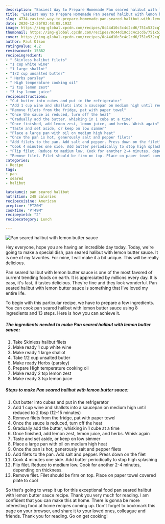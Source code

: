 ```yaml
---
description: "Easiest Way to Prepare Homemade Pan seared halibut with lemon butter sauce"
title: "Easiest Way to Prepare Homemade Pan seared halibut with lemon butter sauce"
slug: 4734-easiest-way-to-prepare-homemade-pan-seared-halibut-with-lemon-butter-sauce
date: 2020-12-26T02:48:08.193Z
image: https://img-global.cpcdn.com/recipes/0c44d10c3c4c2cd6/751x532cq70/pan-seared-halibut-with-lemon-butter-sauce-recipe-main-photo.jpg
thumbnail: https://img-global.cpcdn.com/recipes/0c44d10c3c4c2cd6/751x532cq70/pan-seared-halibut-with-lemon-butter-sauce-recipe-main-photo.jpg
cover: https://img-global.cpcdn.com/recipes/0c44d10c3c4c2cd6/751x532cq70/pan-seared-halibut-with-lemon-butter-sauce-recipe-main-photo.jpg
author: Paul Olson
ratingvalue: 4.2
reviewcount: 15882
recipeingredient:
- " Skinless halibut filets"
- "1 cup white wine"
- "1 large shallot"
- "1/2 cup unsalted butter"
- " Herbs parsley"
- " High temperature cooking oil"
- "2 tsp lemon zest"
- "3 tsp lemon juice"
recipeinstructions:
- "Cut butter into cubes and put in the refrigerator"
- "Add 1 cup wine and shallots into a saucepan on medium high until reduced to 2 tbsp (12-15 minutes)"
- "Remove filets from the fridge, pat with paper towel"
- "Once the sauce is reduced, turn off the heat"
- "Gradually add the butter, whisking in 1 cube at a time"
- "Once finished, add lemon zest, lemon juice, and herbs. Whisk again"
- "Taste and set aside, or keep on low simmer"
- "Place a large pan with oil on medium high heat"
- "Once the pan is hot, generously salt and pepper filets"
- "Add filets to the pan. Add salt and pepper. Press down on the filet"
- "Cook 4 minutes one side. Add butter periodically to stop high splashing"
- "Flip filet. Reduce to medium low. Cook for another 2-4 minutes, depending on thickness."
- "Remove filet. Filet should be firm on top. Place on paper towel covered plate to cool"
categories:
- Recipe
tags:
- pan
- seared
- halibut

katakunci: pan seared halibut 
nutrition: 248 calories
recipecuisine: American
preptime: "PT20M"
cooktime: "PT49M"
recipeyield: "2"
recipecategory: Lunch

---
```



![Pan seared halibut with lemon butter sauce](https://img-global.cpcdn.com/recipes/0c44d10c3c4c2cd6/751x532cq70/pan-seared-halibut-with-lemon-butter-sauce-recipe-main-photo.jpg)

Hey everyone, hope you are having an incredible day today. Today, we're going to make a special dish, pan seared halibut with lemon butter sauce. It is one of my favorites. For mine, I will make it a bit unique. This will be really delicious.

Pan seared halibut with lemon butter sauce is one of the most favored of current trending foods on earth. It is appreciated by millions every day. It is easy, it's fast, it tastes delicious. They're fine and they look wonderful. Pan seared halibut with lemon butter sauce is something that I've loved my entire life.




To begin with this particular recipe, we have to prepare a few ingredients. You can cook pan seared halibut with lemon butter sauce using 8 ingredients and 13 steps. Here is how you can achieve it.

<!--inarticleads1-->

##### The ingredients needed to make Pan seared halibut with lemon butter sauce:

1. Take  Skinless halibut filets
1. Make ready 1 cup white wine
1. Make ready 1 large shallot
1. Take 1/2 cup unsalted butter
1. Make ready  Herbs (parsley)
1. Prepare  High temperature cooking oil
1. Make ready 2 tsp lemon zest
1. Make ready 3 tsp lemon juice




<!--inarticleads2-->

##### Steps to make Pan seared halibut with lemon butter sauce:

1. Cut butter into cubes and put in the refrigerator
1. Add 1 cup wine and shallots into a saucepan on medium high until reduced to 2 tbsp (12-15 minutes)
1. Remove filets from the fridge, pat with paper towel
1. Once the sauce is reduced, turn off the heat
1. Gradually add the butter, whisking in 1 cube at a time
1. Once finished, add lemon zest, lemon juice, and herbs. Whisk again
1. Taste and set aside, or keep on low simmer
1. Place a large pan with oil on medium high heat
1. Once the pan is hot, generously salt and pepper filets
1. Add filets to the pan. Add salt and pepper. Press down on the filet
1. Cook 4 minutes one side. Add butter periodically to stop high splashing
1. Flip filet. Reduce to medium low. Cook for another 2-4 minutes, depending on thickness.
1. Remove filet. Filet should be firm on top. Place on paper towel covered plate to cool




So that's going to wrap it up for this exceptional food pan seared halibut with lemon butter sauce recipe. Thank you very much for reading. I am confident that you can make this at home. There is gonna be more interesting food at home recipes coming up. Don't forget to bookmark this page on your browser, and share it to your loved ones, colleague and friends. Thank you for reading. Go on get cooking!
